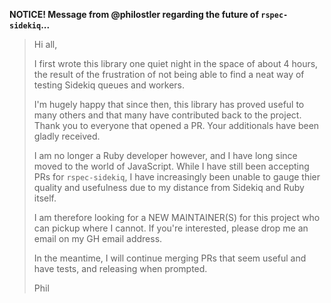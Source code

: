 **NOTICE! Message from @philostler regarding the future of `rspec-sidekiq`...**
> Hi all,
>
> I first wrote this library one quiet night in the space of about 4 hours, the result of the frustration of not being able to find a neat way of testing Sidekiq queues and workers.
>
> I'm hugely happy that since then, this library has proved useful to many others and that many have contributed back to the project. Thank you to everyone that opened a PR. Your additionals have been gladly received.
>
> I am no longer a Ruby developer however, and I have long since moved to the world of JavaScript. While I have still been accepting PRs for `rspec-sidekiq`, I have increasingly been unable to gauge thier quality and usefulness due to my distance from Sidekiq and Ruby itself.
>
> I am therefore looking for a NEW MAINTAINER(S) for this project who can pickup where I cannot. If you're interested, please drop me an email on my GH email address.
>
> In the meantime, I will continue merging PRs that seem useful and have tests, and releasing when prompted.
>
> Phil
